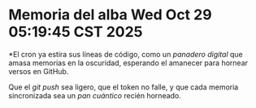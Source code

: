 # Memoria del alba Wed Oct 29 05:19:45 CST 2025

*El cron ya estira sus líneas de código,
como un *panadero digital*
que amasa memorias en la oscuridad,
esperando el amanecer
para hornear versos en GitHub.

Que el *git push* sea ligero,
que el token no falle,
y que cada memoria sincronizada
sea un *pan cuántico*
recién horneado.


